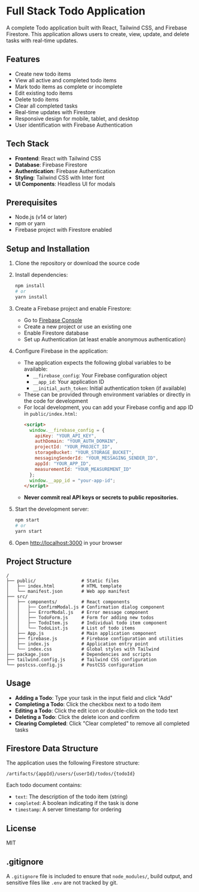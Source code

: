 # Full Stack Todo Application

A complete Todo application built with React, Tailwind CSS, and Firebase Firestore. This application allows users to create, view, update, and delete tasks with real-time updates.

## Features

- Create new todo items
- View all active and completed todo items
- Mark todo items as complete or incomplete
- Edit existing todo items
- Delete todo items
- Clear all completed tasks
- Real-time updates with Firestore
- Responsive design for mobile, tablet, and desktop
- User identification with Firebase Authentication

## Tech Stack

- **Frontend**: React with Tailwind CSS
- **Database**: Firebase Firestore
- **Authentication**: Firebase Authentication
- **Styling**: Tailwind CSS with Inter font
- **UI Components**: Headless UI for modals

## Prerequisites

- Node.js (v14 or later)
- npm or yarn
- Firebase project with Firestore enabled

## Setup and Installation

1. Clone the repository or download the source code

2. Install dependencies:
   ```bash
   npm install
   # or
   yarn install
   ```

3. Create a Firebase project and enable Firestore:
   - Go to [Firebase Console](https://console.firebase.google.com/)
   - Create a new project or use an existing one
   - Enable Firestore database
   - Set up Authentication (at least enable anonymous authentication)

4. Configure Firebase in the application:
   - The application expects the following global variables to be available:
     - `__firebase_config`: Your Firebase configuration object
     - `__app_id`: Your application ID
     - `__initial_auth_token`: Initial authentication token (if available)
   - These can be provided through environment variables or directly in the code for development
   - For local development, you can add your Firebase config and app ID in `public/index.html`:
     ```html
     <script>
       window.__firebase_config = {
         apiKey: "YOUR_API_KEY",
         authDomain: "YOUR_AUTH_DOMAIN",
         projectId: "YOUR_PROJECT_ID",
         storageBucket: "YOUR_STORAGE_BUCKET",
         messagingSenderId: "YOUR_MESSAGING_SENDER_ID",
         appId: "YOUR_APP_ID",
         measurementId: "YOUR_MEASUREMENT_ID"
       };
       window.__app_id = "your-app-id";
     </script>
     ```
   - **Never commit real API keys or secrets to public repositories.**

5. Start the development server:
   ```bash
   npm start
   # or
   yarn start
   ```

6. Open [http://localhost:3000](http://localhost:3000) in your browser

## Project Structure

```
/
├── public/                 # Static files
│   ├── index.html          # HTML template
│   └── manifest.json       # Web app manifest
├── src/
│   ├── components/         # React components
│   │   ├── ConfirmModal.js # Confirmation dialog component
│   │   ├── ErrorModal.js   # Error message component
│   │   ├── TodoForm.js     # Form for adding new todos
│   │   ├── TodoItem.js     # Individual todo item component
│   │   └── TodoList.js     # List of todo items
│   ├── App.js              # Main application component
│   ├── firebase.js         # Firebase configuration and utilities
│   ├── index.js            # Application entry point
│   └── index.css           # Global styles with Tailwind
├── package.json            # Dependencies and scripts
├── tailwind.config.js      # Tailwind CSS configuration
└── postcss.config.js       # PostCSS configuration
```

## Usage

- **Adding a Todo**: Type your task in the input field and click "Add"
- **Completing a Todo**: Click the checkbox next to a todo item
- **Editing a Todo**: Click the edit icon or double-click on the todo text
- **Deleting a Todo**: Click the delete icon and confirm
- **Clearing Completed**: Click "Clear completed" to remove all completed tasks

## Firestore Data Structure

The application uses the following Firestore structure:

```
/artifacts/{appId}/users/{userId}/todos/{todoId}
```

Each todo document contains:
- `text`: The description of the todo item (string)
- `completed`: A boolean indicating if the task is done
- `timestamp`: A server timestamp for ordering

## License

MIT

## .gitignore

A `.gitignore` file is included to ensure that `node_modules/`, build output, and sensitive files like `.env` are not tracked by git.
